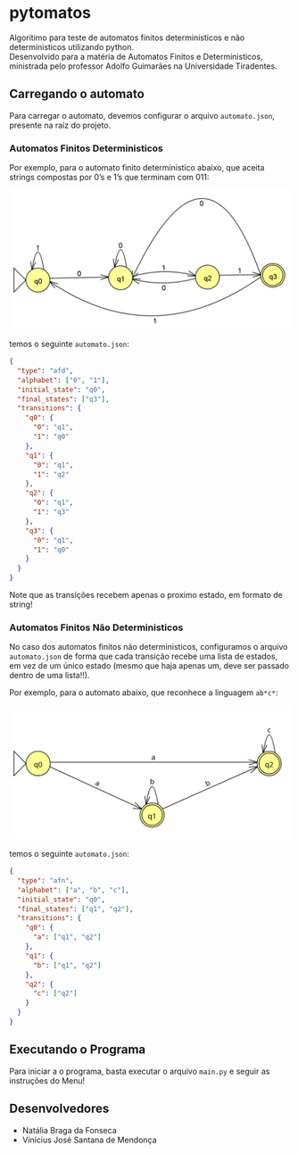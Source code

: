 # pytomatos

Algoritimo para teste de automatos finitos deterministicos e não deterministicos utilizando python.  
Desenvolvido para a matéria de Automatos Finitos e Deterministicos, ministrada pelo professor Adolfo Guimarães na Universidade Tiradentes.

## Carregando o automato

Para carregar o automato, devemos configurar o arquivo `automato.json`, presente na raíz do projeto.

### Automatos Finitos Deterministicos

Por exemplo, para o automato finito deterministico abaixo, que aceita strings compostas por 0’s e 1’s que terminam com 011:

![Automato Exemplo](exemplo_afd.png)

temos o seguinte `automato.json`:

```json
{
  "type": "afd",
  "alphabet": ["0", "1"],
  "initial_state": "q0",
  "final_states": ["q3"],
  "transitions": {
    "q0": {
      "0": "q1",
      "1": "q0"
    },
    "q1": {
      "0": "q1",
      "1": "q2"
    },
    "q2": {
      "0": "q1",
      "1": "q3"
    },
    "q3": {
      "0": "q1",
      "1": "q0"
    }
  }
}
```

Note que as transições recebem apenas o proximo estado, em formato de string!

### Automatos Finitos Não Deterministicos

No caso dos automatos finitos não deterministicos, configuramos o arquivo `automato.json` de forma que cada transição recebe uma lista de estados, em vez de um único estado (mesmo que haja apenas um, deve ser passado dentro de uma lista!!).

Por exemplo, para o automato abaixo, que reconhece a linguagem `ab*c*`:

![Automato Exemplo](exemplo_afn.png)

temos o seguinte `automato.json`:

```json
{
  "type": "afn",
  "alphabet": ["a", "b", "c"],
  "initial_state": "q0",
  "final_states": ["q1", "q2"],
  "transitions": {
    "q0": {
      "a": ["q1", "q2"]
    },
    "q1": {
      "b": ["q1", "q2"]
    },
    "q2": {
      "c": ["q2"]
    }
  }
}
```

## Executando o Programa

Para iniciar a o programa, basta executar o arquivo `main.py` e seguir as instruções do Menu!

## Desenvolvedores

- Natália Braga da Fonseca
- Vinícius José Santana de Mendonça
